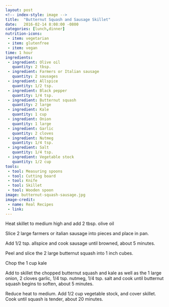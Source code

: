 ```yaml
---
layout: post
<!-- index-style: image -->
title:  "Butternut Squash and Sausage Skillet"
date:   2016-02-14 8:08:00 -0800
categories: [lunch,dinner]
nutrition-icons:
 - item: vegetarian
 - item: glutenfree
 - item: vegan
time: 1 hour
ingredients:
 - ingredient: Olive oil
   quantity: 2 tbsp.
 - ingredient: Farmers or Italian sausage
   quantity: 2 sausages
 - ingredient: Allspice
   quantity: 1/2 tsp.
 - ingredient: Black pepper
   quantity: 1/4 tsp.
 - ingredient: Butternut squash
   quantity: 2 large
 - ingredient: Kale
   quantity: 1 cup
 - ingredient: Onion
   quantity: 1 large
 - ingredient: Garlic
   quantity: 2 cloves
 - ingredient: Nutmeg
   quantity: 1/4 tsp.
 - ingredient: Salt
   quantity: 1/4 tsp.
 - ingredient: Vegetable stock
   quantity: 1/2 cup
tools:
 - tool: Measuring spoons
 - tool: Cutting board
 - tool: Knife
 - tool: Skillet
 - tool: Wooden spoon
image: butternut-squash-sausage.jpg
image-credit:
 - name: Real Recipes
 - link: 
---
```


Heat skillet to medium high and add <span>2 tbsp. olive oil</span> 

Slice <span>2 large farmers or italian sausage</span> into pieces and place in pan. 

Add <span>1/2 tsp. allspice</span> and cook sausage until browned, about 5 minutes.

Peel and slice the <span>2 large butternut squash</span> into 1 inch cubes.

Chop the <span>1 cup kale</span>

Add to skillet the chopped butternut squash and kale as well as the <span>1 large onion,</span> <span>2 cloves garlic,</span> <span>1/4 tsp. nutmeg,</span> <span>1/4 tsp. salt</span> and cook until butternut squash begins to soften, about 5 minutes.

Reduce heat to medium. Add <span>1/2 cup vegetable stock,</span> and cover skillet. Cook until squash is tender, about 20 minutes.